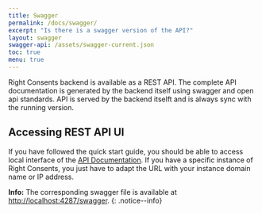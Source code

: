 ```yaml
---
title: Swagger
permalink: /docs/swagger/
excerpt: "Is there is a swagger version of the API?"
layout: swagger
swagger-api: /assets/swagger-current.json
toc: true
menu: true
---
```


Right Consents backend is available as a REST API. The complete API documentation is generated by the backend itself using swagger and open api standards. API is served by the backend itselft and is always sync with the running version.

## Accessing REST API UI

If you have followed the quick start guide, you should be able to access local interface of the [API Documentation](http://localhost:4287/swagger-ui). If you have a specific instance of Right Consents, you just have to adapt the URL with your instance domain name or IP address.

<i class="fa fa-info-circle"></i> <b>Info:</b> The corresponding swagger file is available at [http://localhost:4287/swagger](http://localhost:4287/swagger).
{: .notice--info}
